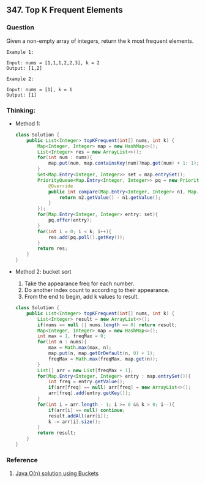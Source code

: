 ## 347. Top K Frequent Elements

### Question
Given a non-empty array of integers, return the k most frequent elements.

```
Example 1:

Input: nums = [1,1,1,2,2,3], k = 2
Output: [1,2]

Example 2:

Input: nums = [1], k = 1
Output: [1]
```

### Thinking:
* Method 1:
	```Java
	class Solution {
		public List<Integer> topKFrequent(int[] nums, int k) {
			Map<Integer, Integer> map = new HashMap<>();
			List<Integer> res = new ArrayList<>();
			for(int num : nums){
				map.put(num, map.containsKey(num)?map.get(num) + 1: 1);
			}
			Set<Map.Entry<Integer, Integer>> set = map.entrySet();
			PriorityQueue<Map.Entry<Integer, Integer>> pq = new PriorityQueue<>(new Comparator<Map.Entry<Integer, Integer>>(){
				@Override
				public int compare(Map.Entry<Integer, Integer> n1, Map.Entry<Integer, Integer> n2){
					return n2.getValue() - n1.getValue();
				}
			});
			for(Map.Entry<Integer, Integer> entry: set){
				pq.offer(entry);
			}
			for(int i = 0; i < k; i++){
				res.add(pq.poll().getKey());
			}
			return res;
		}
	}
	```

* Method 2: bucket sort
	1. Take the appearance freq for each number.
	2. Do another index count to according to their appearance.
	3. From the end to begin, add k values to result.
	```Java
	class Solution {
		public List<Integer> topKFrequent(int[] nums, int k) {
			List<Integer> result = new ArrayList<>();
			if(nums == null || nums.length == 0) return result;
			Map<Integer, Integer> map = new HashMap<>();
			int max = 1, freqMax = 0;
			for(int n : nums){
				max = Math.max(max, n);
				map.put(n, map.getOrDefault(n, 0) + 1);
				freqMax = Math.max(freqMax, map.get(n));
			}
			List[] arr = new List[freqMax + 1];
			for(Map.Entry<Integer, Integer> entry : map.entrySet()){
				int freq = entry.getValue();
				if(arr[freq] == null) arr[freq] = new ArrayList<>();
				arr[freq].add(entry.getKey());
			}
			for(int i = arr.length - 1; i >= 0 && k > 0; i--){
				if(arr[i] == null) continue;
				result.addAll(arr[i]);
				k -= arr[i].size();
			}
			return result;
		}
	}
	```

### Reference
1. [Java O(n) solution using Buckets](https://leetcode.com/problems/top-k-frequent-elements/discuss/306454/Java-O(n)-solution-using-Buckets)